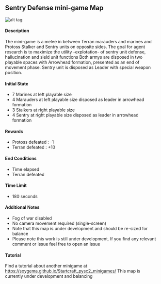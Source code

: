 ## Sentry Defense mini-game Map

![alt tag](https://github.com/SoyGema/Startcraft_pysc2_minigames/blob/master/Images/Captura%20de%20pantalla%202017-09-18%20a%20las%2020.14.14.png)

#### Description
The mini-game is a melee in between Terran marauders and marines and Protoss Stalker and Sentry units on opposite sides.
The goal for agent research is to maximize the utility -explotation- of sentry unit defense, hallucination and sield unit functions
Both armys are disposed in two playable spaces with Arrowhead formation, presented as an end of movement phase.
Sentry unit is disposed as Leader with special weapon position.



#### Initial State

*   7 Marines at left playable size
*   4 Marauders at left playable size disposed as leader in arrowhead formation
*   3 Stalkers at right playable size 
*   4 Sentry at right playable size disposed as leader in arrowhead formation 

#### Rewards

*   Protoss defeated : -1
*   Terran defeated : +10

#### End Conditions

*   Time elapsed
*   Terran defeated

#### Time Limit

*   180 seconds

#### Additional Notes

*   Fog of war disabled 
*   No camera movement required (single-screen)
*   Note that this map is under development and should be re-sized for balance 
*   Please note this work is still under development. If you find any relevant comment or issue feel free to open an issue 

#### Tutorial
Find a tutorial about another minigame at https://soygema.github.io/Startcraft_pysc2_minigames/
This map is currently under development and balancing 

